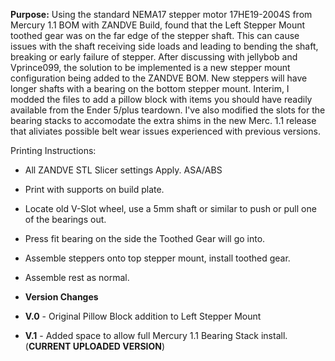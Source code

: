 **Purpose:** Using the standard NEMA17 stepper motor 17HE19-2004S from Mercury 1.1 BOM with ZANDVE Build, found that the Left Stepper Mount toothed gear was on the far edge of the stepper shaft. This can cause issues with the shaft receiving side loads and leading to bending the shaft, breaking or early failure of stepper. After discussing with jellybob and Vprince099, the solution to be implemented is a new stepper mount configuration being added to the ZANDVE BOM. New steppers will have longer shafts with a bearing on the bottom stepper mount. Interim, I modded the files to add a pillow block with items you should have readily available from the Ender 5/plus teardown. I've also modified the slots for the bearing stacks to accomodate the extra shims in the new Merc. 1.1 release that aliviates possible belt wear issues experienced with previous versions.

Printing Instructions:
* All ZANDVE STL Slicer settings Apply. ASA/ABS
* Print with supports on build plate. 
* Locate old V-Slot wheel, use a 5mm shaft or similar to push or pull one of the bearings out.
* Press fit bearing on the side the Toothed Gear will go into.
* Assemble steppers onto top stepper mount, install toothed gear. 
* Assemble rest as normal.


* **Version Changes**
* **V.0** - Original Pillow Block addition to Left Stepper Mount
* **V.1** - Added space to allow full Mercury 1.1 Bearing Stack install. (**CURRENT UPLOADED VERSION**)
